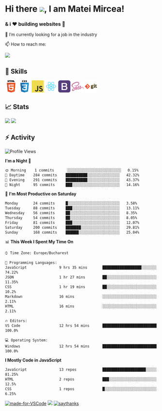 # Hi there <img src="https://raw.githubusercontent.com/MartinHeinz/MartinHeinz/master/wave.gif" width="30px">, I am Matei Mircea!
### & i ❤️ building websites 🙌

🔭 I’m currently looking for a job in the industry

📫 How to reach me:

<a href="https://www.linkedin.com/in/matei-m-82633047/">
  <img src="https://img.shields.io/badge/--linkedin?label=LinkedIn&logo=LinkedIn&style=social" />
<a>
 
 
## 🚀 Skills 
<div display="inline">
<img alt="HTML5" width="40px" src="https://raw.githubusercontent.com/github/explore/80688e429a7d4ef2fca1e82350fe8e3517d3494d/topics/html/html.png" />
<img alt="CSS3" width="40px" src="https://raw.githubusercontent.com/github/explore/80688e429a7d4ef2fca1e82350fe8e3517d3494d/topics/css/css.png" />
<img alt="JavaScript" width="40px" src="https://raw.githubusercontent.com/github/explore/80688e429a7d4ef2fca1e82350fe8e3517d3494d/topics/javascript/javascript.png" />
<img alt="React" width="40px" src="https://raw.githubusercontent.com/github/explore/80688e429a7d4ef2fca1e82350fe8e3517d3494d/topics/react/react.png" />
<img alt="bootstrap" width="40px" src="https://raw.githubusercontent.com/github/explore/78df643247d429f6cc873026c0622819ad797942/topics/bootstrap/bootstrap.png" />
<img alt="Sass" width="40px" src="https://raw.githubusercontent.com/github/explore/80688e429a7d4ef2fca1e82350fe8e3517d3494d/topics/sass/sass.png" />
<img alt="Git" width="40px" src="https://raw.githubusercontent.com/github/explore/80688e429a7d4ef2fca1e82350fe8e3517d3494d/topics/git/git.png" />
<div>


## 📈 Stats 
<div display="inline">
<img src="https://github-readme-stats.vercel.app/api/top-langs/?username=Matei87&theme=radical&show_icons=true" />
<img src="https://github-readme-stats.vercel.app/api?username=Matei87&theme=radical&show_icons=true" />
<div>


## :zap: Activity
<!--START_SECTION:waka-->
![Profile Views](http://img.shields.io/badge/Profile%20Views-1090-blue)

**I'm a Night 🦉** 

```text
🌞 Morning    1 commits      ░░░░░░░░░░░░░░░░░░░░░░░░░   0.15% 
🌆 Daytime    284 commits    ██████████░░░░░░░░░░░░░░░   42.32% 
🌃 Evening    291 commits    ██████████░░░░░░░░░░░░░░░   43.37% 
🌙 Night      95 commits     ███░░░░░░░░░░░░░░░░░░░░░░   14.16%

```
📅 **I'm Most Productive on Saturday** 

```text
Monday       24 commits     █░░░░░░░░░░░░░░░░░░░░░░░░   3.58% 
Tuesday      88 commits     ███░░░░░░░░░░░░░░░░░░░░░░   13.11% 
Wednesday    56 commits     ██░░░░░░░░░░░░░░░░░░░░░░░   8.35% 
Thursday     54 commits     ██░░░░░░░░░░░░░░░░░░░░░░░   8.05% 
Friday       81 commits     ███░░░░░░░░░░░░░░░░░░░░░░   12.07% 
Saturday     200 commits    ███████░░░░░░░░░░░░░░░░░░   29.81% 
Sunday       168 commits    ██████░░░░░░░░░░░░░░░░░░░   25.04%

```


📊 **This Week I Spent My Time On** 

```text
⌚︎ Time Zone: Europe/Bucharest

💬 Programming Languages: 
JavaScript               9 hrs 35 mins       ██████████████████░░░░░░░   74.22% 
JSON                     1 hr 27 mins        ██░░░░░░░░░░░░░░░░░░░░░░░   11.35% 
CSS                      1 hr 19 mins        ██░░░░░░░░░░░░░░░░░░░░░░░   10.2% 
Markdown                 16 mins             ░░░░░░░░░░░░░░░░░░░░░░░░░   2.11% 
HTML                     16 mins             ░░░░░░░░░░░░░░░░░░░░░░░░░   2.11%

🔥 Editors: 
VS Code                  12 hrs 54 mins      █████████████████████████   100.0%

💻 Operating System: 
Windows                  12 hrs 54 mins      █████████████████████████   100.0%

```

**I Mostly Code in JavaScript** 

```text
JavaScript               13 repos            ████████████████████░░░░░   81.25% 
HTML                     2 repos             ███░░░░░░░░░░░░░░░░░░░░░░   12.5% 
CSS                      1 repos             █░░░░░░░░░░░░░░░░░░░░░░░░   6.25%

```



<!--END_SECTION:waka-->
  
  
  

[![made-for-VSCode](https://img.shields.io/badge/Made%20for-VSCode-1f425f.svg)](https://code.visualstudio.com/)
<img src="https://img.shields.io/badge/MADE%20WITH%20%E2%9D%A4%EF%B8%8F%20IN-ROMANIA-%23CD0000?style=for-the-badge" />
[![saythanks](https://img.shields.io/badge/say-thanks-ff69b4.svg)](https://saythanks.io/to/kennethreitz)
